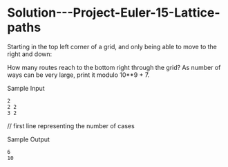 # Solution---Project-Euler-15-Lattice-paths

Starting in the top left corner of a grid, and only being able to move to the right and down:

  How many routes reach to the bottom right through the grid? 
  As number of ways can be very large, print it modulo 10**9 + 7.
  
  
Sample Input
```
2
2 2
3 2
```


// first line representing the number of cases


Sample Output
```
6
10
```
